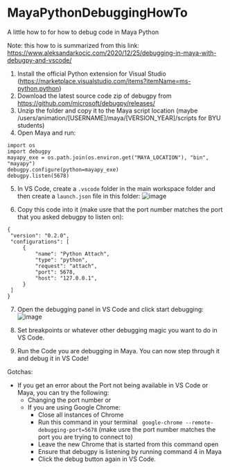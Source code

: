 # MayaPythonDebuggingHowTo
A little how to for how to debug code in Maya Python

Note: this how to is summarized from this link: https://www.aleksandarkocic.com/2020/12/25/debugging-in-maya-with-debugpy-and-vscode/

1. Install the official Python extension for Visual Studio (https://marketplace.visualstudio.com/items?itemName=ms-python.python)
2. Download the latest source code zip of debugpy from https://github.com/microsoft/debugpy/releases/
3. Unzip the folder and copy it to the Maya script location (maybe /users/animation/[USERNAME]/maya/[VERSION_YEAR]/scripts for BYU students)
4. Open Maya and run:
```
import os
import debugpy
mayapy_exe = os.path.join(os.environ.get("MAYA_LOCATION"), "bin", "mayapy")
debugpy.configure(python=mayapy_exe)
debugpy.listen(5678)
```
5. In VS Code, create a `.vscode` folder in the main workspace folder and then create a `launch.json` file in this folder:
 ![image](https://github.com/AnsonSavage/MayaPythonDebuggingHowTo/assets/12112399/d2dcf958-baf6-42ac-a6a8-31c59ae96fb5)

6. Copy this code into it (make usre that the port number matches the port that you asked debugpy to listen on):
```
{
 "version": "0.2.0",
 "configurations": [
     {
         "name": "Python Attach",
         "type": "python",
         "request": "attach",
         "port": 5678,
         "host": "127.0.0.1",
     }
 ]
}
```

7. Open the debugging panel in VS Code and click start debugging:
![image](https://github.com/AnsonSavage/MayaPythonDebuggingHowTo/assets/12112399/fb000d0a-2b88-48bc-8814-4e4faafeed2b)

8. Set breakpoints or whatever other debugging magic you want to do in VS Code.
9. Run the Code you are debugging in Maya. You can now step through it and debug it in VS Code!

Gotchas:
 - If you get an error about the Port not being available in VS Code or Maya, you can try the following:
   - Changing the port number or
   - If you are using Google Chrome:
     - Close all instances of Chrome
     - Run this command in your terminal ` google-chrome --remote-debugging-port=5678` (make usre the port number matches the port you are trying to connect to)
     - Leave the new Chrome that is started from this command open
     - Ensure that debugpy is listening by running command 4 in Maya
     - Click the debug button again in VS Code.
